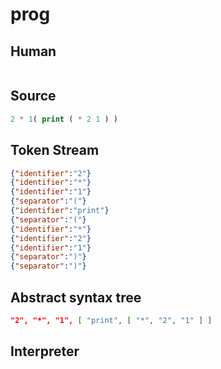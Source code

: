# prog
## Human
```

```
## Source
```lisp
2 * 1( print ( * 2 1 ) ) 
```
## Token Stream
```json
{"identifier":"2"}
{"identifier":"*"}
{"identifier":"1"}
{"separator":"("}
{"identifier":"print"}
{"separator":"("}
{"identifier":"*"}
{"identifier":"2"}
{"identifier":"1"}
{"separator":")"}
{"separator":")"}
```
## Abstract syntax tree
```json
"2", "*", "1", [ "print", [ "*", "2", "1" ] ]
```
## Interpreter
```bash
```